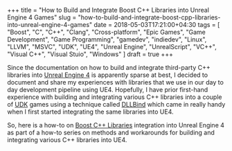 +++
title = "How to Build and Integrate Boost C++ Libraries into Unreal Engine 4 Games"
slug = "how-to-build-and-integrate-boost-cpp-libraries-into-unreal-engine-4-games"
date = 2018-05-03T17:21:00+04:30
tags = [ "Boost", "C", "C++", "Clang", "Cross-platform", "Epic Games", "Game Development", "Game Programming", "gamedev", "indiedev", "Linux", "LLVM", "MSVC", "UDK", "UE4", "Unreal Engine", "UnrealScript", "VC++", "Visual C++", "Visual Stuio", "Windows" ]
draft = true
+++

Since the documentation on how to build and integrate third-party C++ libraries into [Unreal Engine 4](https://www.unrealengine.com/) is apparently sparse at best, I decided to document and share my experiences with libraries that we use in our day to day development pipeline using UE4. Hopefully, I have prior first-hand experience with building and integrating various C++ libraries into a couple of [UDK](https://www.unrealengine.com/en-US/previous-versions) games using a technique called [DLLBind](https://api.unrealengine.com/udk/Three/DLLBind.html) which came in really handy when I first started integrating the same libraries into UE4.

So, here is a how-to on [Boost C++ Libraries](https://www.boost.org/) integration into Unreal Engine 4 as part of a how-to series on methods and workarounds for building and integrating various C++ libraries into UE4.

<!--more-->
